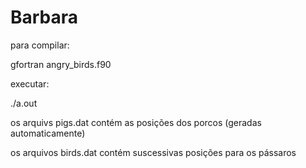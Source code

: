 # Barbara

para compilar:

gfortran angry_birds.f90



executar: 

./a.out


os arquivs pigs.dat contém as posições dos porcos (geradas automaticamente)

os arquivos birds.dat contém suscessivas posições para os pássaros
